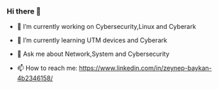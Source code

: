 ### Hi there 👋



- 🔭 I’m currently working on Cybersecurity,Linux and Cyberark
- 🌱 I’m currently learning UTM devices and Cyberark

- 💬 Ask me about Network,System and Cybersecurity
- 📫 How to reach me: https://www.linkedin.com/in/zeynep-baykan-4b2346158/

